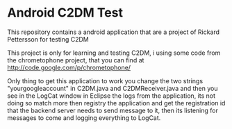 # Android C2DM Test

This repository contains a android application that are a project of Rickard Pettersson for testing C2DM

This project is only for learning and testing C2DM, i using some code from the chrometophone project, that you can find at http://code.google.com/p/chrometophone/

Only thing to get this application to work you change the two strings "yourgoogleaccount" in C2DM.java and C2DMReceiver.java and then you see in the LogCat window in Eclipse the logs from the application, its not doing so match more then registry the application and get the registration id that the backend server needs to send message to it, then its listening for messages to come and logging everything to LogCat.